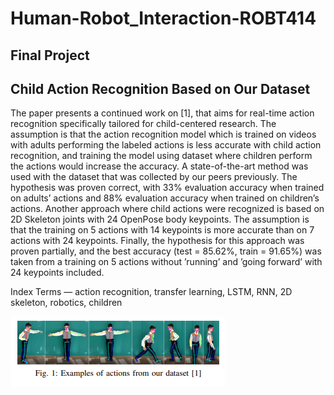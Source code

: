 # Human-Robot_Interaction-ROBT414
## Final Project
## Child Action Recognition Based on Our Dataset
The paper presents a continued work on [1], that aims for real-time action recognition specifically tailored for child-centered research. The assumption is that the action recognition model which is trained on videos with adults performing the labeled actions is less accurate with child action recognition, and training the model using dataset where children perform the actions would increase the accuracy. A state-of-the-art method was used with the dataset that was collected by our peers previously. The hypothesis was proven correct, with 33% evaluation accuracy when trained on adults’ actions and 88% evaluation accuracy when trained on children’s actions. Another approach where child actions were recognized is based on 2D Skeleton joints with 24 OpenPose body keypoints. The assumption is that the training on 5 actions with 14 keypoints is more accurate than on 7 actions with 24 keypoints. Finally, the hypothesis for this approach was proven partially, and the best accuracy (test = 85.62%, train = 91.65%) was taken from a training on 5 actions without ’running’ and ’going forward’ with 24 keypoints included.

Index Terms — action recognition, transfer learning, LSTM, RNN, 2D skeleton, robotics, children

![Figure 1. Dataset](figures/dataset1.PNG)
